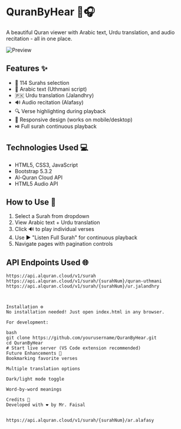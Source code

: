 # QuranByHear 📖🎧

A beautiful Quran viewer with Arabic text, Urdu translation, and audio recitation - all in one place.

![Preview](https://quranbyheart.netlify.app/) 

## Features ✨

- 📜 114 Surahs selection
- 🕌 Arabic text (Uthmani script)
- 🇵🇰 Urdu translation (Jalandhry)
- 🔊 Audio recitation (Alafasy)
- 🔍 Verse highlighting during playback
- 📱 Responsive design (works on mobile/desktop)
- ⏯️ Full surah continuous playback

## Technologies Used 💻

- HTML5, CSS3, JavaScript
- Bootstrap 5.3.2
- Al-Quran Cloud API
- HTML5 Audio API

## How to Use 🚀

1. Select a Surah from dropdown
2. View Arabic text + Urdu translation
3. Click 🔊 to play individual verses
4. Use ▶️ "Listen Full Surah" for continuous playback
5. Navigate pages with pagination controls

## API Endpoints Used 🌐

```plaintext
https://api.alquran.cloud/v1/surah
https://api.alquran.cloud/v1/surah/{surahNum}/quran-uthmani
https://api.alquran.cloud/v1/surah/{surahNum}/ur.jalandhry



Installation ⚙️
No installation needed! Just open index.html in any browser.

For development:

bash
git clone https://github.com/yourusername/QuranByHear.git
cd QuranByHear
# Start live server (VS Code extension recommended)
Future Enhancements 🔮
Bookmarking favorite verses

Multiple translation options

Dark/light mode toggle

Word-by-word meanings

Credits 🙏
Developed with ❤️ by Mr. Faisal


https://api.alquran.cloud/v1/surah/{surahNum}/ar.alafasy

